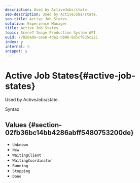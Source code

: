 ```yaml
---
description: Used by ActiveJobs/state.
seo-description: Used by ActiveJobs/state.
seo-title: Active Job States
solution: Experience Manager
title: Active Job States
topic: Scene7 Image Production System API
uuid: 77020ada-cea6-4de2-bb90-8d5cf835c221
index: y
internal: n
snippet: y
---
```


# Active Job States{#active-job-states}

Used by ActiveJobs/state.

 Syntax 

## Values {#section-02fb36bc14bb4286abff5480753200de}

* `Unknown` 
* `New` 
* `WaitingClient` 
* `WaitingCoordinator` 
* `Running` 
* `Stopping` 
* `Done`

